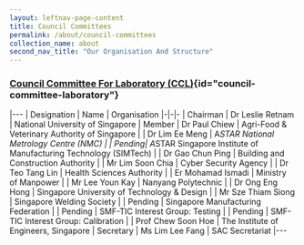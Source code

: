 ```yaml
---
layout: leftnav-page-content
title: Council Committees
permalink: /about/council-committees
collection_name: about
second_nav_title: "Our Organisation And Structure"
---
```


### [Council Committee For Laboratory (CCL)](){id="council-committee-laboratory"}
|---
| Designation | Name | Organisation
|-|-|-
| Chairman | Dr Leslie Retnam | National University of Singapore
| Member | Dr Paul Chiew | Agri-Food & Veterinary Authority of Singapore
| | Dr Lim Ee Meng | A*STAR National Metrology Centre (NMC)
| | Pending| A*STAR Singapore Institute of Manufacturing Technology (SIMTech)
| | Dr Gao Chun Ping | Building and Construction Authority
| | Mr Lim Soon Chia | Cyber Security Agency
| | Dr Teo Tang Lin | Health Sciences Authority
| | Er Mohamad Ismadi | Ministry of Manpower
| | Mr Lee Youn Kay | Nanyang Polytechnic
| | Dr Ong Eng Hong | Singapore University of Technology & Design
| | Mr Sze Thiam Siong | Singapore Welding Society 
| | Pending | Singapore Manufacturing Federation
| | Pending | SMF-TIC Interest Group: Testing
| | Pending | SMF-TIC Interest Group: Calibration
| | Prof Chew Soon Hoe | The Institute of Engineers, Singapore 
| Secretary | Ms Lim Lee Fang | SAC Secretariat
|---
